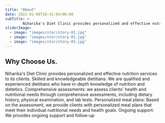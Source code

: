 ```yaml
---
title: "About"
date: 2022-01-08T10:41:03+06:00
subTitle: >
        Niharika's Diet Clinic provides personalized and effective nutrition services to its clients.
sliderImage:
  - image: "images/stor/story-01.jpg"
  - image: "images/stor/story-01.jpg"
  - image: "images/stor/story-01.jpg"
---
```

## Why Choose Us.

Niharika's Diet Clinic provides personalized and effective nutrition services to its clients. Skilled and knowledgeable dietitians: We are qualified and experienced dietitians who have in-depth knowledge of nutrition and dietetics. Comprehensive assessments: we assess clients' health and nutritional needs through comprehensive assessments, including dietary history, physical examination, and lab tests. Personalized meal plans: Based on the assessment, we provide clients with personalized meal plans that meet their individual nutritional needs and health goals. Ongoing support: We provides ongoing support and follow-up
